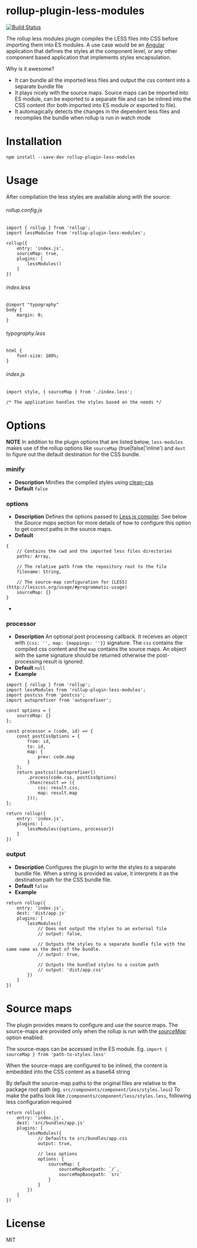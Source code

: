 # rollup-plugin-less-modules
[![Build Status](https://travis-ci.org/katrotz/rollup-plugin-less-modules.svg)](https://travis-ci.org/katrotz/rollup-plugin-less-modules)

The rollup less modules plugin compiles the LESS files into CSS before importing them into ES modules.
A use case would be an [Angular](https://github.com/angular/angular) application that defines the styles at the component level, or any other component based application that implements styles encapsulation.

Why is it awesome?
+ It can bundle all the imported less files and output the css content into a separate bundle file
+ It plays nicely with the source maps. Source maps can be imported into ES module, can be exported to a separate file and can be inlined into the CSS content (for both imported into ES module or exported to file). 
+ It automagically detects the changes in the dependent less files and recompiles the bundle when rollup is run in watch mode 

# Installation
```
npm install --save-dev rollup-plugin-less-modules
```

# Usage
After compilation the less styles are available along with the source:  

###### rollup.config.js
```
import { rollup } from 'rollup';
import lessModules from 'rollup-plugin-less-modules';

rollup({
    entry: 'index.js',
    sourceMap: true,
    plugins: [
        lessModules()
    ]
})
```

###### index.less
```
@import "typography"
body {
    margin: 0;
}
```

###### typography.less
```
html {
    font-size: 100%;
}
```

###### index.js
```
import style, { sourceMap } from './index.less';

/* The application handles the styles based on the needs */
```

# Options

**NOTE** In addition to the plugin options that are listed below, `less-modules` makes use of the rollup options like `sourceMap` (true|false|'inline') and `dest` to figure out the default destination for the CSS bundle.

### minify
+ **Description** Minifies the compiled styles using [clean-css](https://github.com/jakubpawlowicz/clean-css)
+ **Default** `false`

### options
+ **Description** Defines the options passed to [Less.js compiler](https://github.com/less/less.js). See below the *Source maps* section for more details of how to configure this option to get correct paths in the source maps.
+ **Default** 
```
{
    // Contains the cwd and the imported less files directories 
    paths: Array,

    // The relative path from the repository root to the file
    filename: String,

    // The source-map configuration for [LESS](http://lesscss.org/usage/#programmatic-usage)
    sourceMap: {}
}
```
+ 
### processor
+ **Description** An optional post processing callback. It receives an object with `{css: '', map: {mappings: ''}}` signature. The `css` contains the compiled css content and the `map` contains the source maps. An object with the same signature should be returned otherwise the post-processing result is ignored.
+ **Default** `null`
+ **Example**
```
import { rollup } from 'rollup';
import lessModules from 'rollup-plugin-less-modules';
import postcss from 'postcss';
import autoprefixer from 'autoprefixer';

const options = {
    sourceMap: {}
};

const processor = (code, id) => {
    const postCssOptions = {
        from: id,
        to: id,
        map: {
            prev: code.map
        }
    };
    return postcss([autoprefixer])
        .process(code.css, postCssOptions)
        .then(result => ({
            css: result.css,
            map: result.map
        }));
};

return rollup({
    entry: 'index.js',
    plugins: [
        lessModules({options, processor})
    ]
})
```

### output
+ **Description** Configures the plugin to write the styles to a separate bundle file. When a string is provided as value, it interprets it as the destination path for the CSS bundle file.
+ **Default** `false`
+ **Example**
```
return rollup({
    entry: 'index.js',
    dest: 'dist/app.js'
    plugins: [
        lessModules({
            // Does not output the styles to an external file
            // output: false,

            // Outputs the styles to a separate bundle file with the same name as the dest of the bundle.
            // output: true,

            // Outputs the bundled styles to a custom path
            // output: 'dist/app.css'
        })
    ]
})
```

# Source maps
The plugin provides means to configure and use the source maps. The source-maps are provided only when the rollup is run with the [*sourceMap*](https://github.com/rollup/rollup/wiki/JavaScript-API#sourcemap-1) option enabled.

The source-maps can be accessed in the ES module. Eg. 
`import { sourceMap } from 'path-to-styles.less'`

When the source-maps are configured to be inlined, the content is embedded into the CSS content as a base64 string

By default the source-map paths to the original files are relative to the package root path (eg. `src/components/component/less/styles.less`)
To make the paths look like `/components/component/less/styles.less`, following less configuration required

```
return rollup({
    entry: 'index.js',
    dest: 'src/bundles/app.js'
    plugins: [
        lessModules({
            // Defaults to src/bundles/app.css
            output: true,
            
            // less options
            options: {
                sourceMap: {
                    sourceMapRootpath: `/`,
                    sourceMapBasepath: `src` 
                }
            }
        })
    ]
})
```

# License
MIT